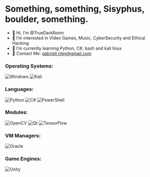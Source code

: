 # Something, something, Sisyphus, boulder, something.
- 👋 Hi, I’m @TrueDarkRonin
- 👀 I’m interested in Video Games, Music, CyberSecurity and Ethical Hacking
- 🌱 I’m currently learning Python, C#, bash and kali linux
- 📧 Contact Me: gabriell.riley@gmail.com

### Operating Systems:
![Windows](https://img.shields.io/badge/Windows-0078D6?style=for-the-badge&logo=windows&logoColor=white)
![Kali](https://img.shields.io/badge/Kali-268BEE?style=for-the-badge&logo=kalilinux&logoColor=white)

### Languages:
![Python](https://img.shields.io/badge/python-3670A0?style=for-the-badge&logo=python&logoColor=ffdd54)
![C#](https://img.shields.io/badge/c%23-%23239120.svg?style=for-the-badge&logo=c-sharp&logoColor=white)
![PowerShell](https://img.shields.io/badge/PowerShell-%235391FE.svg?style=for-the-badge&logo=powershell&logoColor=white)

### Modules:
![OpenCV](https://img.shields.io/badge/opencv-%23white.svg?style=for-the-badge&logo=opencv&logoColor=white)
![Qt](https://img.shields.io/badge/Qt-%23217346.svg?style=for-the-badge&logo=Qt&logoColor=white)
![TensorFlow](https://img.shields.io/badge/TensorFlow-%23FF6F00.svg?style=for-the-badge&logo=TensorFlow&logoColor=white)

### VM Managers:
![Oracle](https://img.shields.io/badge/Oracle-F80000?style=for-the-badge&logo=oracle&logoColor=white)

### Game Engines:
![Unity](https://img.shields.io/badge/unity-%23000000.svg?style=for-the-badge&logo=unity&logoColor=white)
<!---
TrueDarkRonin/TrueDarkRonin is a ✨ special ✨ repository because its `README.md` (this file) appears on your GitHub profile.
You can click the Preview link to take a look at your changes.
--->
